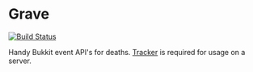 Grave
======
[![Build Status](https://ci.avicus.net/job/Grave/badge/icon)](https://ci.avicus.net/job/Grave/)

Handy Bukkit event API's for deaths. [Tracker](https://github.com/Avicus/Tracker) is required for usage on a server.
